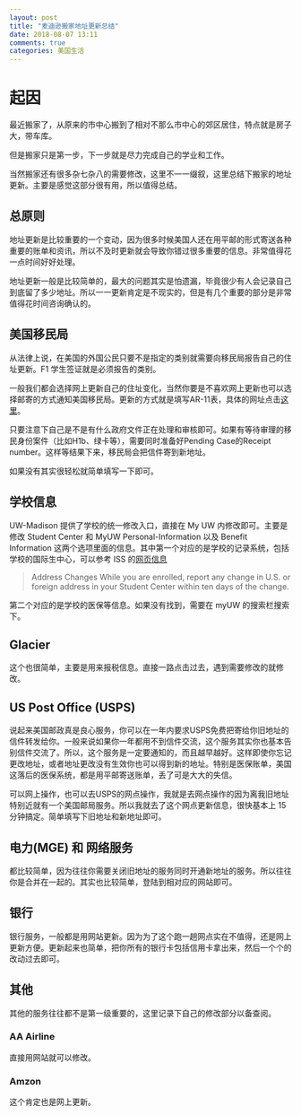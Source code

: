 ```yaml
---
layout: post
title: "麦迪逊搬家地址更新总结"
date: 2018-08-07 13:11
comments: true
categories: 美国生活
---
```


# 起因

最近搬家了，从原来的市中心搬到了相对不那么市中心的郊区居住，特点就是房子大，带车库。

但是搬家只是第一步，下一步就是尽力完成自己的学业和工作。

当然搬家还有很多杂七杂八的需要修改，这里不一一缀叙，这里总结下搬家的地址更新。主要是感觉这部分很有用，所以值得总结。

<!--more-->

## 总原则

地址更新是比较重要的一个变动，因为很多时候美国人还在用平邮的形式寄送各种重要的账单和资讯，所以不及时更新就会导致你错过很多重要的信息。非常值得花一点时间好好处理。

地址更新一般是比较简单的，最大的问题其实是怕遗漏，毕竟很少有人会记录自己到底留了多少地址。所以一一更新肯定是不现实的，但是有几个重要的部分是非常值得花时间咨询确认的。

## 美国移民局

从法律上说，在美国的外国公民只要不是指定的类别就需要向移民局报告自己的住址更新。F1 学生签证就是必须报告的类别。

一般我们都会选择网上更新自己的住址变化，当然你要是不喜欢网上更新也可以选择邮寄的方式通知美国移民局。更新的方式就是填写AR-11表，具体的网址点击[这里](https://www.uscis.gov/addresschange)。

只要注意下自己是不是有什么政府文件正在处理和审核即可。如果有等待审理的移民身份案件（比如H1b、绿卡等），需要同时准备好Pending Case的Receipt number。这样等结果下来，移民局会把信件寄到新地址。

如果没有其实很轻松就简单填写一下即可。

## 学校信息

UW-Madison 提供了学校的统一修改入口，直接在 My UW 内修改即可。主要是修改 Student Center 和 MyUW Personal-Information 以及 Benefit Information 这两个选项里面的信息。其中第一个对应的是学校的记录系统，包括学校的国际生中心，可以参考 ISS 的[网页信息](
https://iss.wisc.edu/important-immigration-reminders-from-iss/)

> Address Changes
> While you are enrolled, report any change in U.S. or foreign address in your Student Center within ten days of the change.

第二个对应的是学校的医保等信息。如果没有找到，需要在 myUW 的搜索栏搜索下。

## Glacier

这个也很简单，主要是用来报税信息。直接一路点击过去，遇到需要修改的就修改。


## US Post Office (USPS)

说起来美国邮政真是良心服务，你可以在一年内要求USPS免费把寄给你旧地址的信件转发给你。一般来说如果你一年都用不到信件交流，这个服务其实你也基本告别信件交流了。所以，这个服务是一定要通知的，而且越早越好。这样即使你忘记更改地址，或者地址更改没有生效你也可以得到新的地址。特别是医保账单，美国这落后的医保系统，都是用平邮寄送账单，丢了可是大大的失信。

可以网上操作，也可以去USPS的网点操作，我就是去网点操作的因为离我旧地址特别近就有一个美国邮局服务。所以我就去了这个网点更新信息，很快基本上 15 分钟搞定。简单填写下旧地址和新地址即可。


## 电力(MGE) 和 网络服务

都比较简单，因为往往你需要关闭旧地址的服务同时开通新地址的服务。所以往往你是合并在一起的。其实也比较简单，登陆到相对应的网站即可。

## 银行

银行服务，一般都是用网站更新。因为为了这个跑一趟网点实在不值得，还是网上更新方便。更新起来也简单，把你所有的银行卡包括信用卡拿出来，然后一个个的改动过去即可。

## 其他

其他的服务往往都不是第一级重要的，这里记录下自己的修改部分以备查阅。

### AA Airline

直接用网站就可以修改。

### Amzon

这个肯定也是网上更新。



